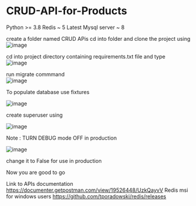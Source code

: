 # CRUD-API-for-Products

Python >= 3.8 
Redis ~ 5 
Latest Mysql server ~ 8


create a folder named CRUD APis
cd into folder and clone the project using
![image](https://user-images.githubusercontent.com/78598360/182504592-c855ab59-cf18-4113-bf49-dc5f84d9b879.png)


cd into project directory containing requirements.txt file and type                                                                                                                                                                                                                                                                                                        
![image](https://user-images.githubusercontent.com/78598360/182504223-607b7555-a7ce-464a-b8a9-8afc9fa2521d.png)

run migrate commmand                                                                                                                                                                                                                                                                                                                                                                                                                                                                                                  
![image](https://user-images.githubusercontent.com/78598360/182504901-45b36597-b90a-4db7-a988-69386264b9d9.png)


To populate database use fixtures


![image](https://user-images.githubusercontent.com/78598360/182503554-893a0794-4382-474a-9ea8-1be8c64c8ecf.png)


create superuser using


![image](https://user-images.githubusercontent.com/78598360/182504997-5cc214c2-87e8-487a-9575-6db269118ea9.png)


Note : TURN DEBUG mode OFF in production



![image](https://user-images.githubusercontent.com/78598360/182505200-fe909e41-e8ef-4007-a658-7ce604bd39c5.png)

change it to False for use in production

Now you are good to go

Link to APIs documentation
https://documenter.getpostman.com/view/19526448/UzkQayvV
Redis msi for windows users https://github.com/tporadowski/redis/releases
